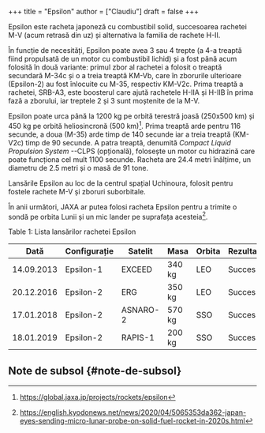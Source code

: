 +++
title = "Epsilon"
author = ["Claudiu"]
draft = false
+++

Epsilon este racheta japoneză cu combustibil solid, succesoarea rachetei M-V (acum retrasă din uz) și alternativa la familia de rachete H-II.

În funcție de necesități, Epsilon poate avea 3 sau 4 trepte (a 4-a treaptă fiind propulsată de un motor cu combustibil lichid) și a fost până acum folosită în două variante: primul zbor al rachetei a folosit o treaptă secundară M-34c și o a treia treaptă KM-Vb, care în zborurile ulterioare (Epsilon-2) au fost înlocuite cu M-35, respectiv KM-V2c. Prima treaptă a rachetei, SRB-A3, este boosterul care ajută rachetele H-IIA și H-IIB în prima fază a zborului, iar treptele 2 și 3 sunt moștenite de la M-V.

Epsilon poate urca până la 1200 kg pe orbită terestră joasă (250x500 km) și 450 kg pe orbită heliosincronă (500 km)[^fn:1]. Prima treaptă arde pentru 116 secunde, a doua (M-35) arde timp de 140 secunde iar a treia treaptă (KM-V2c) timp de 90 secunde. A patra treaptă, denumită _Compact Liquid Propulsion System_ --CLPS (opțională), folosește un motor cu hidrazină care poate funcționa cel mult 1100 secunde. Racheta are 24.4 metri înălțime, un diametru de 2.5 metri și o masă de 91 tone.

Lansările Epsilon au loc de la centrul spațial Uchinoura, folosit pentru fostele rachete M-V și zboruri suborbitale.

În anii următori, JAXA ar putea folosi racheta Epsilon pentru a trimite o sondă pe orbita Lunii și un mic lander pe suprafața acesteia[^fn:2].

<div class="table-caption">
  <span class="table-number">Table 1</span>:
  Lista lansărilor rachetei Epsilon
</div>

| Dată       | Configurație | Satelit  | Masa   | Orbita | Rezultat |
|------------|--------------|----------|--------|--------|----------|
| 14.09.2013 | Epsilon-1    | EXCEED   | 340 kg | LEO    | Succes   |
| 20.12.2016 | Epsilon-2    | ERG      | 350 kg | LEO    | Succes   |
| 17.01.2018 | Epsilon-2    | ASNARO-2 | 570 kg | SSO    | Succes   |
| 18.01.2019 | Epsilon-2    | RAPIS-1  | 200 kg | SSO    | Succes   |


## Note de subsol {#note-de-subsol}

[^fn:1]: <https://global.jaxa.jp/projects/rockets/epsilon>
[^fn:2]: <https://english.kyodonews.net/news/2020/04/5065353da362-japan-eyes-sending-micro-lunar-probe-on-solid-fuel-rocket-in-2020s.html>